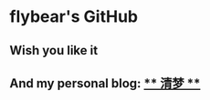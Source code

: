 # flybear's GitHub

## Wish you like it

## And my personal blog: [** 清梦 **](http://localhost:8080/blog/mainpage)
